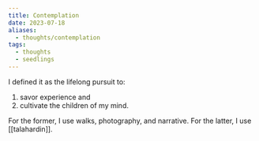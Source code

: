 ```yaml
---
title: Contemplation
date: 2023-07-18
aliases:
  - thoughts/contemplation
tags:
  - thoughts
  - seedlings
---
```

I defined it as the lifelong pursuit to:
1. savor experience and
2. cultivate the children of my mind.

For the former, I use walks, photography, and narrative. For the latter, I use [[talahardin]].